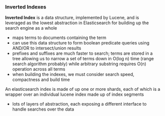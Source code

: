 ### Inverted Indexes
**Inverted Index** is a data structure, implemented by Lucene, and is leveraged as the lowest abstraction in Elasticsearch for building up the search engine as a whole
- maps terms to documents containing the term
- can use this data structure to form boolean predicate queries using AND/OR to intersect/union results
- prefixes and suffixes are much faster to search; terms are stored in a tree allowing us to narrow a set of terms down in O(log n) time (range search algorithm probably) while arbitrary substring requires O(n) operation across all terms
- when building the indexes, we must consider search speed, compactness and build time

An elasticsearch index is made of up one or more shards, each of which is a wrapper over an individual lucene index made up of index segments
- lots of layers of abstraction, each exposing a different interface to handle searches over the data

